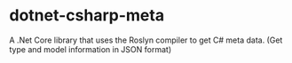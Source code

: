 # dotnet-csharp-meta
A .Net Core library that uses the Roslyn compiler to get C# meta data. (Get type and model information in JSON format)
